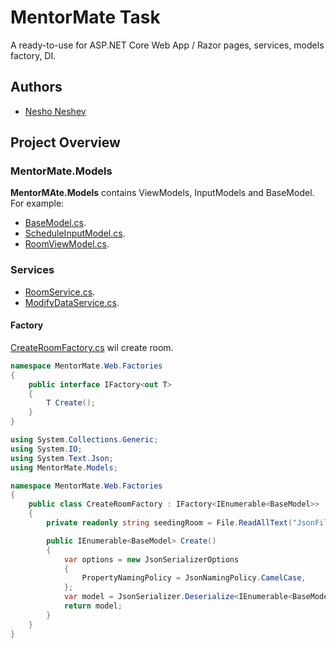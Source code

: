 # MentorMate Task

A ready-to-use for ASP.NET Core Web App / Razor pages, services, models factory, DI.

## Authors

- [Nesho Neshev](https://github.com/NeshoNeshev)


## Project Overview

### MentorMate.Models

**MentorMAte.Models** contains ViewModels, InputModels and BaseModel. For example:

- [BaseModel.cs](https://github.com/NeshoNeshev/MentorMate/blob/master/Models/MentorMate.Models/BaseModel.cs).
- [ScheduleInputModel.cs](https://github.com/NeshoNeshev/MentorMate/blob/master/Models/MentorMate.Models/InputModels/ScheduleInputModel.cs).
- [RoomViewModel.cs](https://github.com/NeshoNeshev/MentorMate/blob/master/Models/MentorMate.Models/ViewModels/RoomViewModel.cs).



### Services

- [RoomService.cs](https://github.com/NeshoNeshev/MentorMate/blob/master/Web/MentorMate.Web/Services/RoomService.cs).
- [ModifyDataService.cs](https://github.com/NeshoNeshev/MentorMate/blob/master/Web/MentorMate.Web/Services/ModifyDateService.cs).

#### Factory

[CreateRoomFactory.cs](https://github.com/NeshoNeshev/MentorMate/blob/master/Web/MentorMate.Web/Factories/CreateRoomFactory.cs) wil create room.
```csharp
namespace MentorMate.Web.Factories
{
    public interface IFactory<out T>
    {
        T Create();
    }
}

```

```csharp
using System.Collections.Generic;
using System.IO;
using System.Text.Json;
using MentorMate.Models;

namespace MentorMate.Web.Factories
{
    public class CreateRoomFactory : IFactory<IEnumerable<BaseModel>>
    {
        private readonly string seedingRoom = File.ReadAllText("JsonFile/SeedingRoom.json");

        public IEnumerable<BaseModel> Create()
        {
            var options = new JsonSerializerOptions
            {
                PropertyNamingPolicy = JsonNamingPolicy.CamelCase,
            };
            var model = JsonSerializer.Deserialize<IEnumerable<BaseModel>>(seedingRoom, options);
            return model;
        }
    }
}

```


